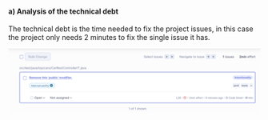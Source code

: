 #### a) Analysis of the technical debt

The technical debt is the time needed to fix the project issues, in this case the project only needs 2 minutes to fix the single issue it has.

![Technical debt](debt.png)

####